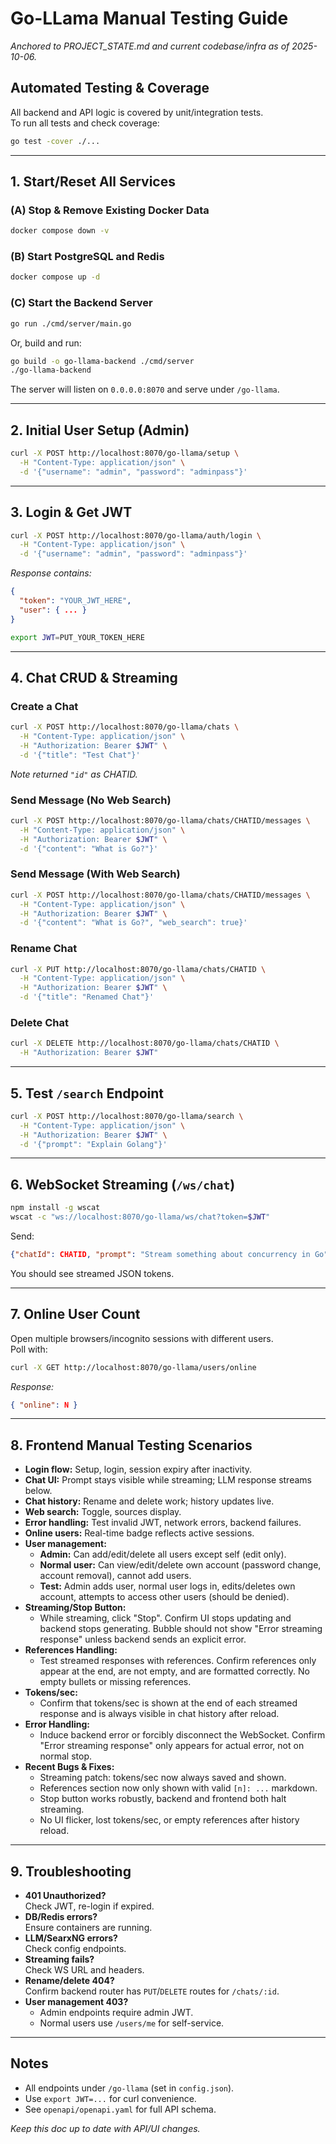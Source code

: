 # Go-LLama Manual Testing Guide

_Anchored to PROJECT_STATE.md and current codebase/infra as of 2025-10-06._

## Automated Testing & Coverage

All backend and API logic is covered by unit/integration tests.  
To run all tests and check coverage:

```bash
go test -cover ./...
```

---

## 1. Start/Reset All Services

### **(A) Stop & Remove Existing Docker Data**
```sh
docker compose down -v
```

### **(B) Start PostgreSQL and Redis**
```sh
docker compose up -d
```

### **(C) Start the Backend Server**
```sh
go run ./cmd/server/main.go
```
Or, build and run:
```sh
go build -o go-llama-backend ./cmd/server
./go-llama-backend
```
The server will listen on `0.0.0.0:8070` and serve under `/go-llama`.

---

## 2. Initial User Setup (Admin)

```sh
curl -X POST http://localhost:8070/go-llama/setup \
  -H "Content-Type: application/json" \
  -d '{"username": "admin", "password": "adminpass"}'
```

---

## 3. Login & Get JWT

```sh
curl -X POST http://localhost:8070/go-llama/auth/login \
  -H "Content-Type: application/json" \
  -d '{"username": "admin", "password": "adminpass"}'
```

_Response contains:_
```json
{
  "token": "YOUR_JWT_HERE",
  "user": { ... }
}
```
```sh
export JWT=PUT_YOUR_TOKEN_HERE
```

---

## 4. Chat CRUD & Streaming

### **Create a Chat**
```sh
curl -X POST http://localhost:8070/go-llama/chats \
  -H "Content-Type: application/json" \
  -H "Authorization: Bearer $JWT" \
  -d '{"title": "Test Chat"}'
```
_Note returned `"id"` as CHATID._

### **Send Message (No Web Search)**
```sh
curl -X POST http://localhost:8070/go-llama/chats/CHATID/messages \
  -H "Content-Type: application/json" \
  -H "Authorization: Bearer $JWT" \
  -d '{"content": "What is Go?"}'
```

### **Send Message (With Web Search)**
```sh
curl -X POST http://localhost:8070/go-llama/chats/CHATID/messages \
  -H "Content-Type: application/json" \
  -H "Authorization: Bearer $JWT" \
  -d '{"content": "What is Go?", "web_search": true}'
```

### **Rename Chat**
```sh
curl -X PUT http://localhost:8070/go-llama/chats/CHATID \
  -H "Content-Type: application/json" \
  -H "Authorization: Bearer $JWT" \
  -d '{"title": "Renamed Chat"}'
```

### **Delete Chat**
```sh
curl -X DELETE http://localhost:8070/go-llama/chats/CHATID \
  -H "Authorization: Bearer $JWT"
```

---

## 5. Test `/search` Endpoint

```sh
curl -X POST http://localhost:8070/go-llama/search \
  -H "Content-Type: application/json" \
  -H "Authorization: Bearer $JWT" \
  -d '{"prompt": "Explain Golang"}'
```

---

## 6. WebSocket Streaming (`/ws/chat`)

```sh
npm install -g wscat
wscat -c "ws://localhost:8070/go-llama/ws/chat?token=$JWT"
```
Send:
```json
{"chatId": CHATID, "prompt": "Stream something about concurrency in Go"}
```
You should see streamed JSON tokens.

---

## 7. Online User Count

Open multiple browsers/incognito sessions with different users.  
Poll with:
```sh
curl -X GET http://localhost:8070/go-llama/users/online
```
_Response:_
```json
{ "online": N }
```

---

## 8. Frontend Manual Testing Scenarios

- **Login flow:** Setup, login, session expiry after inactivity.
- **Chat UI:** Prompt stays visible while streaming; LLM response streams below.
- **Chat history:** Rename and delete work; history updates live.
- **Web search:** Toggle, sources display.
- **Error handling:** Test invalid JWT, network errors, backend failures.
- **Online users:** Real-time badge reflects active sessions.
- **User management:**
  - **Admin:** Can add/edit/delete all users except self (edit only).
  - **Normal user:** Can view/edit/delete own account (password change, account removal), cannot add users.
  - **Test:** Admin adds user, normal user logs in, edits/deletes own account, attempts to access other users (should be denied).
- **Streaming/Stop Button:**  
  - While streaming, click "Stop". Confirm UI stops updating and backend stops generating. Bubble should not show "Error streaming response" unless backend sends an explicit error.
- **References Handling:**  
  - Test streamed responses with references. Confirm references only appear at the end, are not empty, and are formatted correctly. No empty bullets or missing references.
- **Tokens/sec:**  
  - Confirm that tokens/sec is shown at the end of each streamed response and is always visible in chat history after reload.
- **Error Handling:**  
  - Induce backend error or forcibly disconnect the WebSocket. Confirm "Error streaming response" only appears for actual error, not on normal stop.
- **Recent Bugs & Fixes:**  
  - Streaming patch: tokens/sec now always saved and shown.
  - References section now only shown with valid `[n]: ...` markdown.
  - Stop button works robustly, backend and frontend both halt streaming.
  - No UI flicker, lost tokens/sec, or empty references after history reload.

---

## 9. Troubleshooting

- **401 Unauthorized?**  
  Check JWT, re-login if expired.
- **DB/Redis errors?**  
  Ensure containers are running.
- **LLM/SearxNG errors?**  
  Check config endpoints.
- **Streaming fails?**  
  Check WS URL and headers.
- **Rename/delete 404?**  
  Confirm backend router has `PUT`/`DELETE` routes for `/chats/:id`.
- **User management 403?**
  - Admin endpoints require admin JWT.
  - Normal users use `/users/me` for self-service.

---

## Notes

- All endpoints under `/go-llama` (set in `config.json`).
- Use `export JWT=...` for curl convenience.
- See `openapi/openapi.yaml` for full API schema.

_Keep this doc up to date with API/UI changes._
